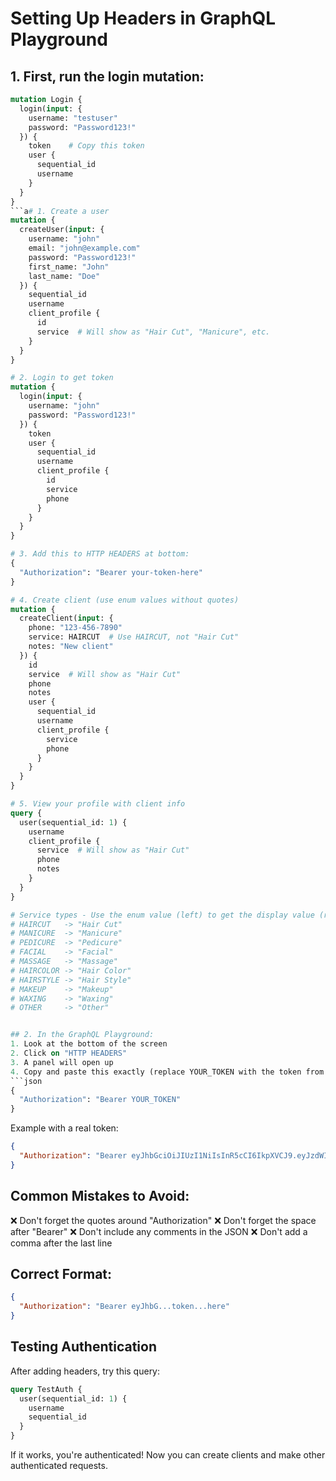 # Setting Up Headers in GraphQL Playground

## 1. First, run the login mutation:
```graphql
mutation Login {
  login(input: {
    username: "testuser"
    password: "Password123!"
  }) {
    token    # Copy this token
    user {
      sequential_id
      username
    }
  }
}
```a# 1. Create a user
mutation {
  createUser(input: {
    username: "john"
    email: "john@example.com"
    password: "Password123!"
    first_name: "John"
    last_name: "Doe"
  }) {
    sequential_id
    username
    client_profile {
      id
      service  # Will show as "Hair Cut", "Manicure", etc.
    }
  }
}

# 2. Login to get token
mutation {
  login(input: {
    username: "john"
    password: "Password123!"
  }) {
    token
    user {
      sequential_id
      username
      client_profile {
        id
        service
        phone
      }
    }
  }
}

# 3. Add this to HTTP HEADERS at bottom:
{
  "Authorization": "Bearer your-token-here"
}

# 4. Create client (use enum values without quotes)
mutation {
  createClient(input: {
    phone: "123-456-7890"
    service: HAIRCUT  # Use HAIRCUT, not "Hair Cut"
    notes: "New client"
  }) {
    id
    service  # Will show as "Hair Cut"
    phone
    notes
    user {
      sequential_id
      username
      client_profile {
        service
        phone
      }
    }
  }
}

# 5. View your profile with client info
query {
  user(sequential_id: 1) {
    username
    client_profile {
      service  # Will show as "Hair Cut"
      phone
      notes
    }
  }
}

# Service types - Use the enum value (left) to get the display value (right):
# HAIRCUT   -> "Hair Cut"
# MANICURE  -> "Manicure"
# PEDICURE  -> "Pedicure"
# FACIAL    -> "Facial"
# MASSAGE   -> "Massage"
# HAIRCOLOR -> "Hair Color"
# HAIRSTYLE -> "Hair Style"
# MAKEUP    -> "Makeup"
# WAXING    -> "Waxing"
# OTHER     -> "Other"


## 2. In the GraphQL Playground:
1. Look at the bottom of the screen
2. Click on "HTTP HEADERS"
3. A panel will open up
4. Copy and paste this exactly (replace YOUR_TOKEN with the token from login):
```json
{
  "Authorization": "Bearer YOUR_TOKEN"
}
```

Example with a real token:
```json
{
  "Authorization": "Bearer eyJhbGciOiJIUzI1NiIsInR5cCI6IkpXVCJ9.eyJzdWIiOiIxMjM0NTY3ODkwIiwibmFtZSI6IkpvaG4gRG9lIiwiaWF0IjoxNTE2MjM5MDIyfQ"
}
```

## Common Mistakes to Avoid:
❌ Don't forget the quotes around "Authorization"
❌ Don't forget the space after "Bearer"
❌ Don't include any comments in the JSON
❌ Don't add a comma after the last line

## Correct Format:
```json
{
  "Authorization": "Bearer eyJhbG...token...here"
}
```

## Testing Authentication
After adding headers, try this query:
```graphql
query TestAuth {
  user(sequential_id: 1) {
    username
    sequential_id
  }
}
```

If it works, you're authenticated! Now you can create clients and make other authenticated requests.

